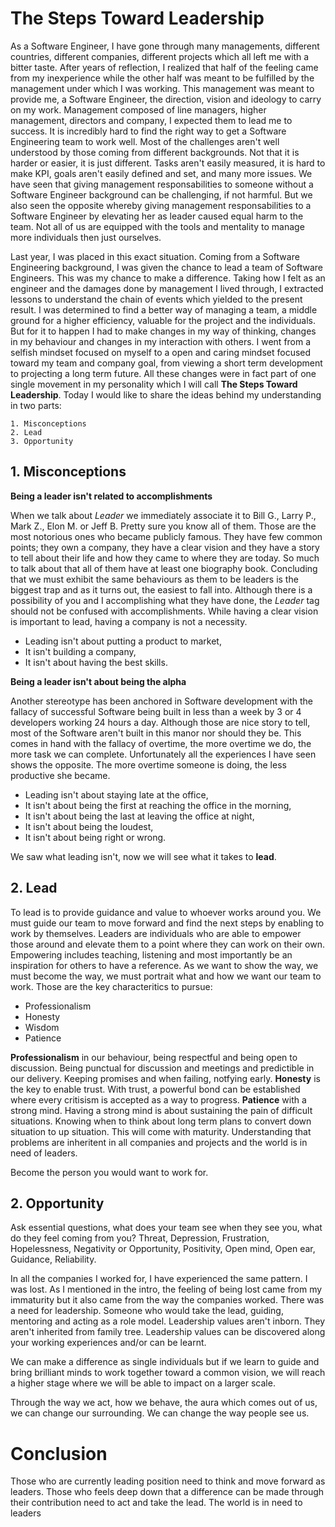 # The Steps Toward Leadership

As a Software Engineer, I have gone through many managements, different countries, different companies, different projects which all left me with a bitter taste.
After years of reflection, I realized that half of the feeling came from my inexperience while the other half was meant to be fulfilled by the management under which I was working. This management was meant to provide me, a Software Engineer, the direction, vision and ideology to carry on my work. Management composed of line managers, higher management, directors and company, I expected them to lead me to success.
It is incredibly hard to find the right way to get a Software Engineering team to work well. Most of the challenges aren't well understood by those coming from different backgrounds. Not that it is harder or easier, it is just different. Tasks aren't easily measured, it is hard to make KPI, goals aren't easily defined and set, and many more issues. We have seen that giving management responsabilities to someone without a Software Engineer background can be challenging, if not harmful. But we also seen the opposite whereby giving management responsabilities to a Software Engineer by elevating her as leader caused equal harm to the team. Not all of us are equipped with the tools and mentality to manage more individuals then just ourselves.

Last year, I was placed in this exact situation. Coming from a Software Engineering background, I was given the chance to lead a team of Software Engineers. This was my chance to make a difference. Taking how I felt as an engineer and the damages done by management I lived through, I extracted lessons to understand the chain of events which yielded to the present result. I was determined to find a better way of managing a team, a middle ground for a higher efficiency, valuable for the project and the individuals. But for it to happen I had to make changes in my way of thinking, changes in my behaviour and changes in my interaction with others. I went from a selfish mindset focused on myself to a open and caring mindset focused toward my team and company goal, from viewing a short term development to projecting a long term future. All these changes were in fact part of one single movement in my personality which I will call __The Steps Toward Leadership__. Today I would like to share the ideas behind my understanding in two parts:

```
1. Misconceptions
2. Lead
3. Opportunity
```

## 1. Misconceptions

__Being a leader isn't related to accomplishments__

When we talk about _Leader_ we immediately associate it to Bill G., Larry P., Mark Z., Elon M. or Jeff B. Pretty sure you know all of them. Those are the most notorious ones who became publicly famous. They have few common points; they own a company, they have a clear vision and they have a story to tell about their life and how they came to where they are today. So much to talk about that all of them have at least one biography book. Concluding that we must exhibit the same behaviours as them to be leaders is the biggest trap and as it turns out, the easiest to fall into.
Although there is a possibility of you and I accomplishing what they have done, the _Leader_ tag should not be confused with accomplishments.
While having a clear vision is important to lead, having a company is not a necessity.

- Leading isn't about putting a product to market,
- It isn't building a company,
- It isn't about having the best skills.

__Being a leader isn't about being the alpha__

Another stereotype has been anchored in Software development with the fallacy of successful Software being built in less than a week by 3 or 4 developers working 24 hours a day.
Although those are nice story to tell, most of the Software aren't built in this manor nor should they be. This comes in hand with the fallacy of overtime, the more overtime we do, the more task we can complete. Unfortunately all the experiences I have seen shows the opposite. The more overtime someone is doing, the less productive she became.

- Leading isn't about staying late at the office,
- It isn't about being the first at reaching the office in the morning,
- It isn't about being the last at leaving the office at night,
- It isn't about being the loudest,
- It isn't about being right or wrong.

We saw what leading isn't, now we will see what it takes to __lead__. 

## 2. Lead

To lead is to provide guidance and value to whoever works around you.
We must guide our team to move forward and find the next steps by enabling to work by themselves.
Leaders are individuals who are able to empower those around and elevate them to a point where they can work on their own.
Empowering includes teaching, listening and most importantly be an inspiration for others to have a reference.
As we want to show the way, we must become the way, we must portrait what and how we want our team to work. 
Those are the key characteritics to pursue:

- Professionalism 
- Honesty
- Wisdom
- Patience

__Professionalism__ in our behaviour, being respectful and being open to discussion. Being punctual for discussion and meetings and predictible in our delivery. Keeping promises and when failing, notfying early.
__Honesty__ is the key to enable trust. With trust, a powerful bond can be established where every critisism is accepted as a way to progress.
__Patience__ with a strong mind. Having a strong mind is about sustaining the pain of difficult situations. Knowing when to think about long term plans to convert down situation to up situation. This will come with maturity.
Understanding that problems are inheritent in all companies and projects and the world is in need of leaders.

Become the person you would want to work for.

## 2. Opportunity

Ask essential questions, what does your team see when they see you, what do they feel coming from you?
Threat, Depression, Frustration, Hopelessness, Negativity or Opportunity, Positivity, Open mind, Open ear, Guidance, Reliability.

In all the companies I worked for, I have experienced the same pattern. I was lost. As I mentioned in the intro, the feeling of being lost came from my immaturity but it also came from the way the companies worked. There was a need for leadership. Someone who would take the lead, guiding, mentoring and acting as a role model. Leadership values aren't inborn. They aren't inherited from family tree. Leadership values can be discovered along your working experiences and/or can be learnt. 

We can make a difference as single individuals but if we learn to guide and bring brilliant minds to work together toward a common vision, we will reach a higher stage where we will be able to impact on a larger scale.

Through the way we act, how we behave, the aura which comes out of us, we can change our surrounding. We can change the way people see us.



# Conclusion

Those who are currently leading position need to think and move forward as leaders. Those who feels deep down that a difference can be made through their contribution need to act and take the lead. The world is in need to leaders
